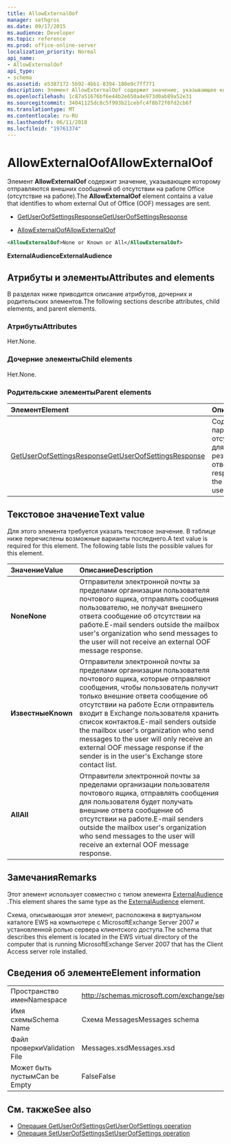 ```yaml
---
title: AllowExternalOof
manager: sethgros
ms.date: 09/17/2015
ms.audience: Developer
ms.topic: reference
ms.prod: office-online-server
localization_priority: Normal
api_name:
- AllowExternalOof
api_type:
- schema
ms.assetid: e5387172-5b92-4bb1-8394-180e9c7ff771
description: Элемент AllowExternalOof содержит значение, указывающее которому отправляются внешних сообщений об отсутствии на работе Office (отсутствие на работе).
ms.openlocfilehash: 1c87a51676bf6e44b2e650a4e973d0ab89a52e31
ms.sourcegitcommit: 34041125dc8c5f993b21cebfc4f8b72f0fd2cb6f
ms.translationtype: MT
ms.contentlocale: ru-RU
ms.lasthandoff: 06/11/2018
ms.locfileid: "19761374"
---
```

# <a name="allowexternaloof"></a><span data-ttu-id="40855-103">AllowExternalOof</span><span class="sxs-lookup"><span data-stu-id="40855-103">AllowExternalOof</span></span>

<span data-ttu-id="40855-104">Элемент **AllowExternalOof** содержит значение, указывающее которому отправляются внешних сообщений об отсутствии на работе Office (отсутствие на работе).</span><span class="sxs-lookup"><span data-stu-id="40855-104">The **AllowExternalOof** element contains a value that identifies to whom external Out of Office (OOF) messages are sent.</span></span> 
  
- [<span data-ttu-id="40855-105">GetUserOofSettingsResponse</span><span class="sxs-lookup"><span data-stu-id="40855-105">GetUserOofSettingsResponse</span></span>](getuseroofsettingsresponse.md)
  
- [<span data-ttu-id="40855-106">AllowExternalOof</span><span class="sxs-lookup"><span data-stu-id="40855-106">AllowExternalOof</span></span>](allowexternaloof.md)
  
```xml
<AllowExternalOof>None or Known or All</AllowExternalOof>
```

 <span data-ttu-id="40855-107">**ExternalAudience**</span><span class="sxs-lookup"><span data-stu-id="40855-107">**ExternalAudience**</span></span>
## <a name="attributes-and-elements"></a><span data-ttu-id="40855-108">Атрибуты и элементы</span><span class="sxs-lookup"><span data-stu-id="40855-108">Attributes and elements</span></span>

<span data-ttu-id="40855-109">В разделах ниже приводится описание атрибутов, дочерних и родительских элементов.</span><span class="sxs-lookup"><span data-stu-id="40855-109">The following sections describe attributes, child elements, and parent elements.</span></span>
  
### <a name="attributes"></a><span data-ttu-id="40855-110">Атрибуты</span><span class="sxs-lookup"><span data-stu-id="40855-110">Attributes</span></span>

<span data-ttu-id="40855-111">Нет.</span><span class="sxs-lookup"><span data-stu-id="40855-111">None.</span></span>
  
### <a name="child-elements"></a><span data-ttu-id="40855-112">Дочерние элементы</span><span class="sxs-lookup"><span data-stu-id="40855-112">Child elements</span></span>

<span data-ttu-id="40855-113">Нет.</span><span class="sxs-lookup"><span data-stu-id="40855-113">None.</span></span>
  
### <a name="parent-elements"></a><span data-ttu-id="40855-114">Родительские элементы</span><span class="sxs-lookup"><span data-stu-id="40855-114">Parent elements</span></span>

|<span data-ttu-id="40855-115">**Элемент**</span><span class="sxs-lookup"><span data-stu-id="40855-115">**Element**</span></span>|<span data-ttu-id="40855-116">**Описание**</span><span class="sxs-lookup"><span data-stu-id="40855-116">**Description**</span></span>|
|:-----|:-----|
|[<span data-ttu-id="40855-117">GetUserOofSettingsResponse</span><span class="sxs-lookup"><span data-stu-id="40855-117">GetUserOofSettingsResponse</span></span>](getuseroofsettingsresponse.md) <br/> |<span data-ttu-id="40855-118">Содержит параметры об отсутствии на работе для пользователя и результатов ответа.</span><span class="sxs-lookup"><span data-stu-id="40855-118">Contains the response results and the OOF settings for a user.</span></span>  <br/> |
   
## <a name="text-value"></a><span data-ttu-id="40855-119">Текстовое значение</span><span class="sxs-lookup"><span data-stu-id="40855-119">Text value</span></span>

<span data-ttu-id="40855-p101">Для этого элемента требуется указать текстовое значение. В таблице ниже перечислены возможные варианты последнего.</span><span class="sxs-lookup"><span data-stu-id="40855-p101">A text value is required for this element. The following table lists the possible values for this element.</span></span>
  
|<span data-ttu-id="40855-122">**Значение**</span><span class="sxs-lookup"><span data-stu-id="40855-122">**Value**</span></span>|<span data-ttu-id="40855-123">**Описание**</span><span class="sxs-lookup"><span data-stu-id="40855-123">**Description**</span></span>|
|:-----|:-----|
|<span data-ttu-id="40855-124">**None**</span><span class="sxs-lookup"><span data-stu-id="40855-124">**None**</span></span> <br/> |<span data-ttu-id="40855-125">Отправители электронной почты за пределами организации пользователя почтового ящика, отправлять сообщения пользователю, не получат внешнего ответа сообщение об отсутствии на работе.</span><span class="sxs-lookup"><span data-stu-id="40855-125">E-mail senders outside the mailbox user's organization who send messages to the user will not receive an external OOF message response.</span></span>  <br/> |
|<span data-ttu-id="40855-126">**Известные**</span><span class="sxs-lookup"><span data-stu-id="40855-126">**Known**</span></span> <br/> |<span data-ttu-id="40855-127">Отправители электронной почты за пределами организации пользователя почтового ящика, которые отправляют сообщения, чтобы пользователь получит только внешние ответа сообщение об отсутствии на работе Если отправитель входит в Exchange пользователя хранить список контактов.</span><span class="sxs-lookup"><span data-stu-id="40855-127">E-mail senders outside the mailbox user's organization who send messages to the user will only receive an external OOF message response if the sender is in the user's Exchange store contact list.</span></span>  <br/> |
|<span data-ttu-id="40855-128">**All**</span><span class="sxs-lookup"><span data-stu-id="40855-128">**All**</span></span> <br/> |<span data-ttu-id="40855-129">Отправители электронной почты за пределами организации пользователя почтового ящика, отправлять сообщения для пользователя будет получать внешние ответа сообщение об отсутствии на работе.</span><span class="sxs-lookup"><span data-stu-id="40855-129">E-mail senders outside the mailbox user's organization who send messages to the user will receive an external OOF message response.</span></span>  <br/> |
   
## <a name="remarks"></a><span data-ttu-id="40855-130">Замечания</span><span class="sxs-lookup"><span data-stu-id="40855-130">Remarks</span></span>

<span data-ttu-id="40855-131">Этот элемент использует совместно с типом элемента [ExternalAudience](externalaudience.md) .</span><span class="sxs-lookup"><span data-stu-id="40855-131">This element shares the same type as the [ExternalAudience](externalaudience.md) element.</span></span> 
  
<span data-ttu-id="40855-132">Схема, описывающая этот элемент, расположена в виртуальном каталоге EWS на компьютере с MicrosoftExchange Server 2007 и установленной ролью сервера клиентского доступа.</span><span class="sxs-lookup"><span data-stu-id="40855-132">The schema that describes this element is located in the EWS virtual directory of the computer that is running MicrosoftExchange Server 2007 that has the Client Access server role installed.</span></span>
  
## <a name="element-information"></a><span data-ttu-id="40855-133">Сведения об элементе</span><span class="sxs-lookup"><span data-stu-id="40855-133">Element information</span></span>

|||
|:-----|:-----|
|<span data-ttu-id="40855-134">Пространство имен</span><span class="sxs-lookup"><span data-stu-id="40855-134">Namespace</span></span>  <br/> |http://schemas.microsoft.com/exchange/services/2006/messages  <br/> |
|<span data-ttu-id="40855-135">Имя схемы</span><span class="sxs-lookup"><span data-stu-id="40855-135">Schema Name</span></span>  <br/> |<span data-ttu-id="40855-136">Схема Messages</span><span class="sxs-lookup"><span data-stu-id="40855-136">Messages schema</span></span>  <br/> |
|<span data-ttu-id="40855-137">Файл проверки</span><span class="sxs-lookup"><span data-stu-id="40855-137">Validation File</span></span>  <br/> |<span data-ttu-id="40855-138">Messages.xsd</span><span class="sxs-lookup"><span data-stu-id="40855-138">Messages.xsd</span></span>  <br/> |
|<span data-ttu-id="40855-139">Может быть пустым</span><span class="sxs-lookup"><span data-stu-id="40855-139">Can be Empty</span></span>  <br/> |<span data-ttu-id="40855-140">False</span><span class="sxs-lookup"><span data-stu-id="40855-140">False</span></span>  <br/> |
   
## <a name="see-also"></a><span data-ttu-id="40855-141">См. также</span><span class="sxs-lookup"><span data-stu-id="40855-141">See also</span></span>

- [<span data-ttu-id="40855-142">Операция GetUserOofSettings</span><span class="sxs-lookup"><span data-stu-id="40855-142">GetUserOofSettings operation</span></span>](getuseroofsettings-operation.md) 
- [<span data-ttu-id="40855-143">Операция SetUserOofSettings</span><span class="sxs-lookup"><span data-stu-id="40855-143">SetUserOofSettings operation</span></span>](setuseroofsettings-operation.md)

